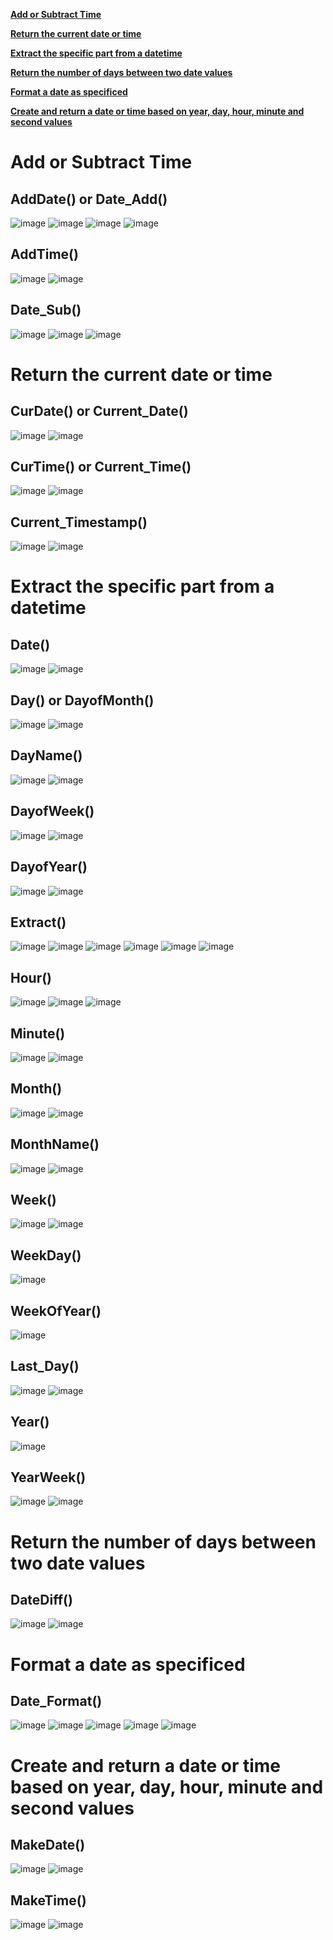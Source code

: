 **[Add or Subtract Time](#a1)**

**[Return the current date or time](#a2)**

**[Extract the specific part from a datetime](#a3)**

**[Return the number of days between two date values](#a4)**

**[Format a date as specificed](#a5)**

**[Create and return a date or time based on year, day, hour, minute and second values](#a6)**

#
#
#
#
#
#
#
#
#
#
#
#
#
#
#
#
#
#
#
#
#
#
#
#
#
#

<a id="a1"></a>
# Add or Subtract Time

## AddDate() or Date_Add()

![image](https://user-images.githubusercontent.com/60442877/211449664-1ee97bd2-848c-4e16-9c75-13c0058f82bd.png)
![image](https://user-images.githubusercontent.com/60442877/211451761-479be859-67d9-4996-9906-4b8acbd57917.png)
![image](https://user-images.githubusercontent.com/60442877/211685609-5fb9a4c2-0e17-4c77-9216-fd2b743a1680.png)
![image](https://user-images.githubusercontent.com/60442877/211685658-3c946b9d-e69a-42d2-a848-7e4e1aa843d4.png)

## AddTime()

![image](https://user-images.githubusercontent.com/60442877/211685796-018abf5d-f7e6-48c1-a483-48b4d00d389c.png)
![image](https://user-images.githubusercontent.com/60442877/211685867-a38cde78-32e3-4c13-9699-091f69ced418.png)

## Date_Sub()

![image](https://user-images.githubusercontent.com/60442877/211693594-df1a5f64-3027-4f0e-a1f7-51db143cd80e.png)
![image](https://user-images.githubusercontent.com/60442877/211693606-45043b27-a6cd-4937-88c1-e30702d95881.png)
![image](https://user-images.githubusercontent.com/60442877/211693692-87002bc2-5359-46f8-918c-7ce5a14bdf34.png)


<a id="a2"></a>
# Return the current date or time

## CurDate() or Current_Date()

![image](https://user-images.githubusercontent.com/60442877/211685965-8af5966b-b275-4eed-b33d-ca26db80eb7f.png)
![image](https://user-images.githubusercontent.com/60442877/211685998-c5045495-2413-42fb-b084-e9db12b07d56.png)

## CurTime() or Current_Time() 

![image](https://user-images.githubusercontent.com/60442877/211689130-89611f94-183f-4d19-ab03-40b00645e560.png)
![image](https://user-images.githubusercontent.com/60442877/211689143-c0d7cc81-1d74-4db5-a087-dd119133736d.png)

## Current_Timestamp()

![image](https://user-images.githubusercontent.com/60442877/211689213-9413bcb9-022e-466e-8c1b-aebedbd24fe1.png)
![image](https://user-images.githubusercontent.com/60442877/211689225-a3b5240d-5754-4023-bc3c-597e243405fc.png)

<a id="a3"></a>
# Extract the specific part from a datetime

## Date()

![image](https://user-images.githubusercontent.com/60442877/211689580-3747b888-0591-47b1-85d4-e09c7eb2a2f1.png)
![image](https://user-images.githubusercontent.com/60442877/211689593-ee0d29ab-04ed-4ecd-8c1a-6f348270c612.png)

## Day() or DayofMonth()

![image](https://user-images.githubusercontent.com/60442877/211693772-39a583db-16ab-4207-8bdb-bcde7c3da68b.png)
![image](https://user-images.githubusercontent.com/60442877/211693781-c275d993-7b6f-454d-8a32-2b3734aee313.png)

## DayName()

![image](https://user-images.githubusercontent.com/60442877/211693837-7fb9e6d9-20b9-4fe6-98aa-036134a2449f.png)
![image](https://user-images.githubusercontent.com/60442877/211693872-ba4f5f95-a9af-4b00-8f80-7c6ac6ef3259.png)

## DayofWeek()

![image](https://user-images.githubusercontent.com/60442877/211693974-84e2c663-4ee5-4a99-b330-78d93fb8876d.png)
![image](https://user-images.githubusercontent.com/60442877/211693982-0b535087-40c4-40a2-a6f0-f85ef809bd39.png)

## DayofYear()

![image](https://user-images.githubusercontent.com/60442877/211694034-b3a52404-3d45-4f3f-9d45-29612463d93e.png)
![image](https://user-images.githubusercontent.com/60442877/211694136-c8458c31-3504-4eee-9158-a555cae98363.png)

## Extract()

![image](https://user-images.githubusercontent.com/60442877/211694231-28cdd86a-94f2-4971-82c1-1aba688e2355.png)
![image](https://user-images.githubusercontent.com/60442877/211694311-2b4e70a0-ce4b-4df5-9bd3-273bca7c1795.png)
![image](https://user-images.githubusercontent.com/60442877/211694370-ce1d3655-7a7c-45a7-9cc5-57cec86d47f2.png)
![image](https://user-images.githubusercontent.com/60442877/211694388-6252aa69-3ebd-4763-8557-e1474cd39522.png)
![image](https://user-images.githubusercontent.com/60442877/211694466-aa5163c4-2b2b-4eaf-b949-ef1c5ba157bb.png)
![image](https://user-images.githubusercontent.com/60442877/211694493-8f23c33b-245d-4ff2-b8e3-a9a308e01a85.png)

## Hour()

![image](https://user-images.githubusercontent.com/60442877/211696223-2b6ee332-eeea-460a-876d-76aa00a62a62.png)
![image](https://user-images.githubusercontent.com/60442877/211696245-22d4fcd0-455b-4c43-be00-0ced7db0eb87.png)
![image](https://user-images.githubusercontent.com/60442877/211696266-bcdc6be8-89c1-44f2-ad0d-46ce18e80998.png)

## Minute()

![image](https://user-images.githubusercontent.com/60442877/211697348-0a22b282-5f74-4e5d-945c-beea9c1d6caa.png)
![image](https://user-images.githubusercontent.com/60442877/211697355-aff95642-ac75-4f2a-852b-8aeebb18226c.png)

## Month()

![image](https://user-images.githubusercontent.com/60442877/211697383-68e716e9-4c00-49f3-8a0d-afca45629166.png)
![image](https://user-images.githubusercontent.com/60442877/211697399-f4ceb5fc-21ab-4dd4-b427-3822b4441529.png)

## MonthName()

![image](https://user-images.githubusercontent.com/60442877/211697472-45b68115-433a-4edc-bf32-4ce81d5922c1.png)
![image](https://user-images.githubusercontent.com/60442877/211697492-cd26b818-c014-4ca3-8817-b1e56ff9c077.png)

## Week()

![image](https://user-images.githubusercontent.com/60442877/211697796-2172d00c-f3ae-470e-84c7-5960c52e6889.png)
![image](https://user-images.githubusercontent.com/60442877/211697818-6a90f723-5047-434f-a1b5-3945e2e43686.png)

## WeekDay()

![image](https://user-images.githubusercontent.com/60442877/212418942-d029b488-4c97-46a8-be54-eae1e64ba78d.png)

## WeekOfYear()

![image](https://user-images.githubusercontent.com/60442877/212418997-64048bb0-dc0c-4d6b-ae20-3ec4f377be54.png)

## Last_Day()

![image](https://user-images.githubusercontent.com/60442877/211696366-8acbe025-2ddc-41d0-a774-d02d77b99646.png)
![image](https://user-images.githubusercontent.com/60442877/211696379-7959aa44-ca5b-49e1-ba03-2846fabfa69a.png)

## Year()

![image](https://user-images.githubusercontent.com/60442877/212419370-576745ae-ce38-4385-9a2c-62b5148108b7.png)

## YearWeek()

![image](https://user-images.githubusercontent.com/60442877/212419478-9d986149-5cc4-43bd-acc5-348e16c6d7e7.png)
![image](https://user-images.githubusercontent.com/60442877/212419495-e691b9d1-8426-4aa9-9b0c-718bbecf6f77.png)

<a id="a4"></a>
# Return the number of days between two date values

## DateDiff()

![image](https://user-images.githubusercontent.com/60442877/211692182-ed863aa1-6e35-47e2-8832-7996fea3a3ac.png)
![image](https://user-images.githubusercontent.com/60442877/211692213-57b9f0f4-9d25-4f1f-aff5-be1709e05f38.png)

<a id="a5"></a>
# Format a date as specificed

## Date_Format()

![image](https://user-images.githubusercontent.com/60442877/211693251-fc6c47ca-a48b-4b09-93c4-f41c241bfb66.png)
![image](https://user-images.githubusercontent.com/60442877/211693283-08216ffd-642a-44b7-8e87-7c7fe48ef1c3.png)
![image](https://user-images.githubusercontent.com/60442877/211693300-949d434f-a341-42a9-9697-4426597b0f30.png)
![image](https://user-images.githubusercontent.com/60442877/211693321-7c23b2b8-4207-4a8d-92d9-b39ecc572b45.png)
![image](https://user-images.githubusercontent.com/60442877/211693367-b863877e-6402-4e53-80fa-613c3b0d1f1b.png)

<a id="a6"></a>
# Create and return a date or time based on year, day, hour, minute and second values

## MakeDate()

![image](https://user-images.githubusercontent.com/60442877/211696618-f58c378d-0a53-43cc-b20a-893b29009879.png)
![image](https://user-images.githubusercontent.com/60442877/211696634-6a236882-cc38-4bd0-b7ff-d7e21b329129.png)

## MakeTime()

![image](https://user-images.githubusercontent.com/60442877/211696886-d782f492-423d-4a3d-be62-9cb8026d918e.png)
![image](https://user-images.githubusercontent.com/60442877/211696905-3d484f19-b361-48fd-88cf-0c2dc47df149.png)




